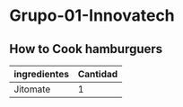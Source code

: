 # Grupo-01-Innovatech
## How to Cook hamburguers
| ingredientes    |   Cantidad     |
|-----------------|----------------|
| Jitomate        |      1         |


